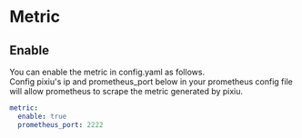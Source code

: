 # Metric

## Enable

You can enable the metric in config.yaml as follows.         
Config pixiu's ip and prometheus_port below in your prometheus config file
will allow prometheus to scrape the metric generated by pixiu.

```yaml
metric:
  enable: true
  prometheus_port: 2222
```
